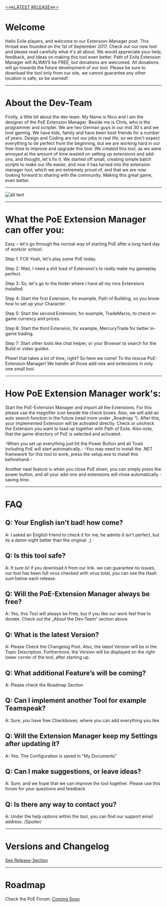 [===>LATEST RELEASE<===](https://github.com/ExtensionManager/ExtensionManager/releases)
# Welcome
Hello Exile players, and welcome to our Extension-Manager post. This thread was founded on the 1st of September 2017. Check out our new tool and please read carefully what it's all about. We would appreciate your help, feedback, and Ideas on making this tool even better. Path of Exile Extension Manager will ALWAYS be FREE, but donations are welcomed. All donations will go towards the future development of our tool. Please be sure to download the tool only from our site, we cannot guarantee any other location is safe, so be warned!
***
# About the Dev-Team
Firstly, a little bit about the dev team.  My Name is Nico and I am the designer of the PoE Extension Manager. Beside me is Chris, who is the programmer and scripter. We are two German guys in our mid 30´s and we love gaming. We have kids, family and have been best friends for a number of years. Design and Coding are not our jobs in real life, so we don't expect everything to be perfect from the beginning, but we are working hard in our free-time to improve and upgrade this tool. We created this tool, as we were annoyed at the amount of time wasted on setting up extensions and add-ons, and thought, let's fix it. We started off small, creating simple batch scripts to make our life easier, and now it has turned into the extension manager tool, which we are extremely proud of, and that we are now looking forward to sharing with the community. Making this great game, even better. 
***
![alt text](http://i.xomf.com/jjbwy.png "Example Screen")
***
# What the PoE Extension Manager can offer you: 
Easy – let's go through the normal way of starting PoE after a long hard day of work/or school. 

Step 1: FCK Yeah, let's play some PoE today. 

Step 2: Wait, I need a shit load of Extension's to really make my gameplay perfect.  

Step 3: So, let's go to the folder where I have all my nice Extensions installed.

Step 4: Start the first Extension, for example, Path of Building, so you know how to set up your Character.

Step 5: Start the second Extension, for example, TradeMacro, to check in-game currency and prices.

Step 6: Start the third Extension, for example, MercuryTrade for better in-game trading.

Step 7: Start other tools like chat helper, or your Browser to search for the Build or video guides. 

Phew! that takes a lot of time, right? So here we come! To the rescue PoE-Extension Manager! We handle all those add-ons and extensions in only one small tool.
***
# How PoE Extension Manager work's: 
Start the PoE-Extension Manager and import all the Extensions. For this please use the magnifier icon beside the check boxes. Also, we will add an auto search function in the future (read more under „Roadmap “). After this, your implemented Extension will be activated directly. Check or uncheck the Extension you want to load up together with Path of Exile. Also note, that the game directory of PoE is selected and activated.

-When you set up everything just hit the Power Button and all Tools including PoE will start automatically.-
-You may need to install the .NET framework for this tool to work, press the setup.exe to install this beforehand.-

Another neat feature is when you close PoE down, you can simply press the power button, and all your add-ons and extensions will close automatically - saving time.  
***
# FAQ 
## Q: Your English isn't bad! how come? 

A: I asked an English friend to check it for me, he admits it isn't perfect, but its a damn-sight better than the original. ;)

## Q: Is this tool safe? 

A: It sure is! if you download it from our link. we can guarantee no issues, our tool has been full virus checked with virus total, you can see the Hash sum below each release.

## Q: Will the PoE-Extension Manager always be free? 

A: Yes, this Tool will always be Free, but if you like our work feel free to donate. Check out the „About the Dev-Team“ section above.

## Q: What is the latest Version? 

A: Please Check the Changelog Post. Also, the latest Version will be in the Topic Description. Furthermore, the Version will be displayed on the right lower corner of the tool, after starting up.

## Q: What additional Feature’s will be coming? 

A: Please check the Roadmap Section

## Q: Can I implement another Tool for example Teamspeak? 

A: Sure, you have free Checkboxes, where you can add everything you like

## Q: Will the Extension Manager keep my Settings after updating it? 

A: Yes. The Configuration is saved in "My Documents"

## Q: Can I make suggestions, or leave ideas?

A: Sure, and we hope that we can improve the tool together. Please use this forum for your questions and feedback

## Q: Is there any way to contact you? 

A: Under the help options within the tool, you can find our support email address. /Spoiler/
***
# Versions and Changelog
[See Release-Section](https://github.com/ExtensionManager/ExtensionManager/releases)
***
# Roadmap
Check the PoE Forum:
[Coming Soon](https://www.pathofexile.com/forum/view-thread/1986007/page/1#p14838505)


